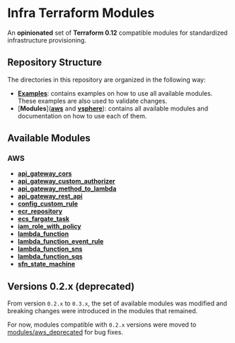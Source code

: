 # Infra Terraform Modules

An **opinionated** set of **Terraform 0.12** compatible modules for standardized infrastructure provisioning.

## Repository Structure

The directories in this repository are organized in the following way:

- [**Examples**](examples): contains examples on how to use all available modules. These examples are also used to validate changes.
- [**Modules**]([**aws**](aws) and [**vsphere**](vsphere/virtual_machine)): contains all available modules and documentation on how to use each of them.

## Available Modules

### AWS

- [**api_gateway_cors**](aws/api_gateway_cors)
- [**api_gateway_custom_authorizer**](aws/api_gateway_custom_authorizer)
- [**api_gateway_method_to_lambda**](aws/api_gateway_method_to_lambda)
- [**api_gateway_rest_api**](aws/api_gateway_rest_api)
- [**config_custom_rule**](aws/config_custom_rule)
- [**ecr_repository**](aws/ecr_repository)
- [**ecs_fargate_task**](aws/ecs_fargate_task)
- [**iam_role_with_policy**](aws/iam_role_with_policy)
- [**lambda_function**](aws/lambda_function)
- [**lambda_function_event_rule**](aws/lambda_function_event_rule)
- [**lambda_function_sns**](aws/lambda_function_sns)
- [**lambda_function_sqs**](aws/lambda_function_sqs)
- [**sfn_state_machine**](aws/sfn_state_machine)

## Versions 0.2.x (deprecated)

From version `0.2.x` to `0.3.x`, the set of available modules was modified and breaking changes were introduced in the modules that remained.

For now, modules compatible with `0.2.x` versions were moved to [modules/aws_deprecated](modules/aws_deprecated) for bug fixes.
